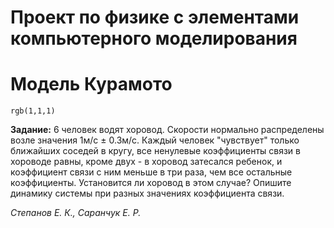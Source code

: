 # Проект по физике с элементами компьютерного моделирования
# Модель Курамото

`rgb(1,1,1)`

__Задание:__
6 человек водят хоровод. Скорости нормально распределены возле значения 1м/с ± 0.3м/с. Каждый человек "чувствует" только ближайших соседей в кругу, все ненулевые коэффициенты связи в хороводе равны, кроме двух - в хоровод затесался ребенок, и коэффициент связи с ним меньше в три раза, чем все остальные коэффициенты. Установится ли хоровод в этом случае? Опишите динамику системы при разных значениях коэффициента связи.

_Степанов Е. К., Саранчук Е. Р._
